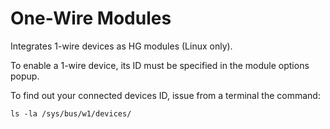 # One-Wire Modules

Integrates 1-wire devices as HG modules (Linux only).

To enable a 1-wire device, its ID must be specified in the module options popup.

To find out your connected devices ID, issue from a terminal the command:

    ls -la /sys/bus/w1/devices/
